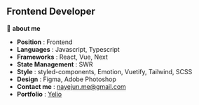 ## Frontend Developer

📌 **about me**

 * **Position** : Frontend
 * **Languages** : Javascript, Typescript
 * **Frameworks** : React, Vue, Next
 * **State Management** : SWR
 * **Style** : styled-components, Emotion, Vuetify, Tailwind, SCSS
 * **Design** : Figma, Adobe Photoshop
 * **Contact me** :  <nayejun.me@gmail.com>
 * **Portfolio** : [Yelio](www.nayejun.me)
